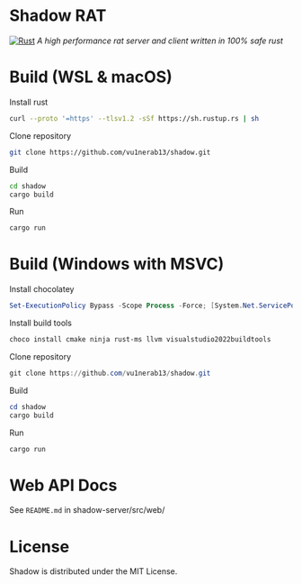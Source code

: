 # Shadow RAT

[![Rust](https://github.com/vu1nerab13/shadow/actions/workflows/build.yml/badge.svg)](https://github.com/vu1nerab13/shadow/actions/workflows/build.yml)
*A high performance rat server and client written in 100% safe rust*

# Build (WSL & macOS)

Install rust
```bash
curl --proto '=https' --tlsv1.2 -sSf https://sh.rustup.rs | sh
```

Clone repository
```bash
git clone https://github.com/vu1nerab13/shadow.git
```

Build
```bash
cd shadow
cargo build
```

Run
```bash
cargo run
```

# Build (Windows with MSVC)

Install chocolatey
```powershell
Set-ExecutionPolicy Bypass -Scope Process -Force; [System.Net.ServicePointManager]::SecurityProtocol = [System.Net.ServicePointManager]::SecurityProtocol -bor 3072; iex ((New-Object System.Net.WebClient).DownloadString('https://community.chocolatey.org/install.ps1'))
```

Install build tools
```powershell
choco install cmake ninja rust-ms llvm visualstudio2022buildtools
```

Clone repository
```powershell
git clone https://github.com/vu1nerab13/shadow.git
```

Build
```powershell
cd shadow
cargo build
```

Run
```bash
cargo run
```

# Web API Docs
See `README.md` in shadow-server/src/web/

# License

Shadow is distributed under the MIT License.
